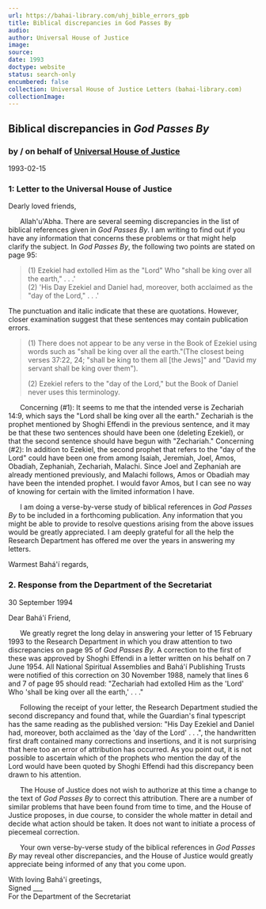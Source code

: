 ```yaml
---
url: https://bahai-library.com/uhj_bible_errors_gpb
title: Biblical discrepancies in God Passes By
audio: 
author: Universal House of Justice
image: 
source: 
date: 1993
doctype: website
status: search-only
encumbered: false
collection: Universal House of Justice Letters (bahai-library.com)
collectionImage: 
---
```



## Biblical discrepancies in _God Passes By_

### by / on behalf of [Universal House of Justice](https://bahai-library.com/author/Universal+House+of+Justice)

1993-02-15


### 1: Letter to the Universal House of Justice

Dearly loved friends,

      Allah'u'Abha. There are several seeming discrepancies in the list of biblical references given in _God Passes By_. I am writing to find out if you have any information that concerns these problems or that might help clarify the subject. In _God Passes By_, the following two points are stated on page 95:

> (1) Ezekiel had extolled Him as the "Lord" Who "shall be king over all the earth," . . .'  
> (2) 'His Day Ezekiel and Daniel had, moreover, both acclaimed as the "day of the Lord," . . .'

The punctuation and italic indicate that these are quotations. However, closer examination suggest that these sentences may contain publication errors.

> (1) There does not appear to be any verse in the Book of Ezekiel using words such as "shall be king over all the earth."(The closest being verses 37:22, 24; "shall be king to them all \[the Jews\]" and "David my servant shall be king over them").  
>   
> (2) Ezekiel refers to the "day of the Lord," but the Book of Daniel never uses this terminology.

      Concerning (#1): It seems to me that the intended verse is Zechariah 14:9, which says the "Lord shall be king over all the earth." Zechariah is the prophet mentioned by Shoghi Effendi in the previous sentence, and it may be that these two sentences should have been one (deleting Ezekiel), or that the second sentence should have begun with "Zechariah." Concerning (#2): In addition to Ezekiel, the second prophet that refers to the "day of the Lord" could have been one from among Isaiah, Jeremiah, Joel, Amos, Obadiah, Zephaniah, Zechariah, Malachi. Since Joel and Zephaniah are already mentioned previously, and Malachi follows, Amos or Obadiah may have been the intended prophet. I would favor Amos, but I can see no way of knowing for certain with the limited information I have.

      I am doing a verse-by-verse study of biblical references in _God Passes By_ to be included in a forthcoming publication. Any information that you might be able to provide to resolve questions arising from the above issues would be greatly appreciated. I am deeply grateful for all the help the Research Department has offered me over the years in answering my letters.

Warmest Bahá'í regards,

### 2\. Response from the Department of the Secretariat

30 September 1994 

Dear Bahá'í Friend,

      We greatly regret the long delay in answering your letter of 15 February 1993 to the Research Department in which you draw attention to two discrepancies on page 95 of _God Passes By_. A correction to the first of these was approved by Shoghi Effendi in a letter written on his behalf on 7 June 1954. All National Spiritual Assemblies and Bahá'í Publishing Trusts were notified of this correction on 30 November 1988, namely that lines 6 and 7 of page 95 should read: "Zechariah had extolled Him as the 'Lord' Who 'shall be king over all the earth,' . . ."

      Following the receipt of your letter, the Research Department studied the second discrepancy and found that, while the Guardian's final typescript has the same reading as the published version: "His Day Ezekiel and Daniel had, moreover, both acclaimed as the 'day of the Lord' . . .", the handwritten first draft contained many corrections and insertions, and it is not surprising that here too an error of attribution has occurred. As you point out, it is not possible to ascertain which of the prophets who mention the day of the Lord would have been quoted by Shoghi Effendi had this discrepancy been drawn to his attention.

      The House of Justice does not wish to authorize at this time a change to the text of _God Passes By_ to correct this attribution. There are a number of similar problems that have been found from time to time, and the House of Justice proposes, in due course, to consider the whole matter in detail and decide what action should be taken. It does not want to initiate a process of piecemeal correction.

      Your own verse-by-verse study of the biblical references in _God Passes By_ may reveal other discrepancies, and the House of Justice would greatly appreciate being informed of any that you come upon.

With loving Bahá'í greetings,  
Signed ___  
For the Department of the Secretariat